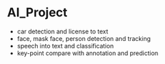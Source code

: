 # AI_Project
- car detection and license to text
- face, mask face, person detection and tracking
- speech into text and classification
- key-point compare with annotation and prediction
